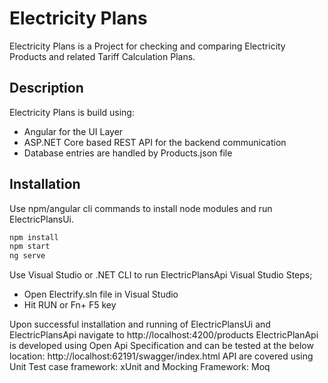 # Electricity Plans
Electricity Plans is a Project for checking and comparing Electricity Products and related Tariff Calculation Plans.


## Description
Electricity Plans is build using:
- Angular for the UI Layer
- ASP.NET Core based REST API for the backend communication
- Database entries are handled by Products.json file


## Installation

Use npm/angular cli commands to install node modules and run ElectricPlansUi.

```bash
npm install
npm start
ng serve
```
Use Visual Studio or .NET CLI to run ElectricPlansApi
Visual Studio Steps;
- Open Electrify.sln file in Visual Studio
- Hit RUN or Fn+ F5 key

Upon successful installation and running of ElectricPlansUi and ElectricPlansApi
navigate to http://localhost:4200/products
ElectricPlanApi is developed using Open Api Specification and can be tested at the below location:
http://localhost:62191/swagger/index.html
API are covered using Unit Test case framework: xUnit and Mocking Framework: Moq